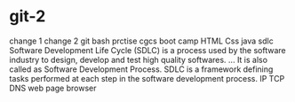 # git-2
change 1
change 2
git bash prctise
cgcs boot camp
HTML
Css
java
sdlc
Software Development Life Cycle (SDLC) is a process used by the software industry to design, develop and test high quality softwares. ... It is also called as Software Development Process. SDLC is a framework defining tasks performed at each step in the software development process.
IP
TCP
DNS
web page
browser